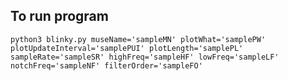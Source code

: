 ## To run program
``python3 blinky.py museName='sampleMN' plotWhat='samplePW' plotUpdateInterval='samplePUI' plotLength='samplePL' sampleRate='sampleSR' highFreq='sampleHF' lowFreq='sampleLF' notchFreq='sampleNF' filterOrder='sampleFO'``